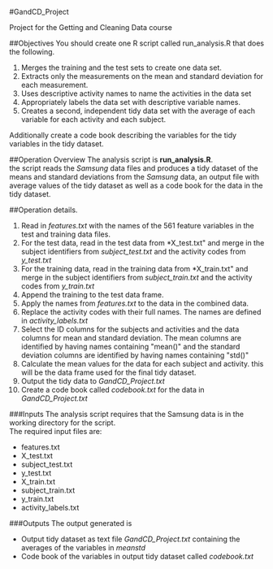 #GandCD_Project

Project for the Getting and Cleaning Data course

##Objectives 
You should create one R script called run_analysis.R that does the following. 

1. Merges the training and the test sets to create one data set.
2. Extracts only the measurements on the mean and standard deviation for each measurement. 
3. Uses descriptive activity names to name the activities in the data set
4. Appropriately labels the data set with descriptive variable names. 
5. Creates a second, independent tidy data set with the average of each variable for each activity and each subject.

Additionally create a code book describing the variables for the tidy variables in the tidy dataset. 

##Operation Overview
The analysis script is **run_analysis.R**.  
the script reads the *Samsung* data files and produces a tidy dataset of the means and standard deviations from the *Samsung* data, an output file with average values of the tidy dataset as well as a code book for the data in the tidy dataset.

##Operation details.
1. Read in *features.txt* with the names of the 561 feature variables in the test and training data files.
2. For the test data, read in the test data from *X_test.txt" and merge in the subject identifiers from *subject_test.txt* and the activity codes from *y_test.txt*
3. For the training data, read in the training data from *X_train.txt" and merge in the subject identifiers from *subject_train.txt* and the activity codes from *y_train.txt*
4. Append the training to the test data frame.
5. Apply the names from *features.txt* to the data in the combined data.
6. Replace the activity codes with their full names.  The names are defined in *activity_labels.txt*
7. Select the ID columns for the subjects and activities and the data columns for mean and standard deviation.  The mean columns are identified by having names containing "mean()" and the standard deviation columns are identified by having names containing "std()"
8. Calculate the mean values for the data for each subject and activity. this will be the data frame used for the final tidy dataset.
9. Output the tidy data to *GandCD_Project.txt*
10. Create a code book called *codebook.txt* for the data in *GandCD_Project.txt* 


###Inputs
The analysis script requires that the Samsung data is in the working directory for the script.  
The required input files are:
* features.txt
* X_test.txt
* subject_test.txt
* y_test.txt
* X_train.txt
* subject_train.txt
* y_train.txt
* activity_labels.txt

###Outputs
The output generated is 
* Output tidy dataset as text file *GandCD_Project.txt* containing the averages of the variables in *meanstd*
* Code book of the variables in output tidy dataset called *codebook.txt*


